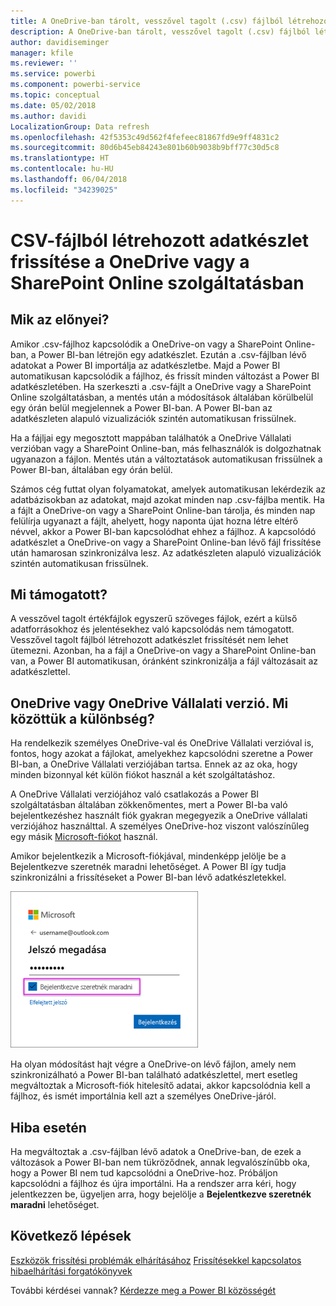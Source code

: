 ```yaml
---
title: A OneDrive-ban tárolt, vesszővel tagolt (.csv) fájlból létrehozott adatkészlet frissítése
description: A OneDrive-ban tárolt, vesszővel tagolt (.csv) fájlból létrehozott adatkészlet frissítése
author: davidiseminger
manager: kfile
ms.reviewer: ''
ms.service: powerbi
ms.component: powerbi-service
ms.topic: conceptual
ms.date: 05/02/2018
ms.author: davidi
LocalizationGroup: Data refresh
ms.openlocfilehash: 42f5353c49d562f4fefeec81867fd9e9ff4831c2
ms.sourcegitcommit: 80d6b45eb84243e801b60b9038b9bff77c30d5c8
ms.translationtype: HT
ms.contentlocale: hu-HU
ms.lasthandoff: 06/04/2018
ms.locfileid: "34239025"
---
```

# <a name="refresh-a-dataset-created-from-a-csv-file-on-onedrive-or-sharepoint-online"></a>CSV-fájlból létrehozott adatkészlet frissítése a OneDrive vagy a SharePoint Online szolgáltatásban
## <a name="what-are-the-advantages"></a>Mik az előnyei?
Amikor .csv-fájlhoz kapcsolódik a OneDrive-on vagy a SharePoint Online-ban, a Power BI-ban létrejön egy adatkészlet. Ezután a .csv-fájlban lévő adatokat a Power BI importálja az adatkészletbe. Majd a Power BI automatikusan kapcsolódik a fájlhoz, és frissít minden változást a Power BI adatkészletében. Ha szerkeszti a .csv-fájlt a OneDrive vagy a SharePoint Online szolgáltatásban, a mentés után a módosítások általában körülbelül egy órán belül megjelennek a Power BI-ban. A Power BI-ban az adatkészleten alapuló vizualizációk szintén automatikusan frissülnek.

Ha a fájljai egy megosztott mappában találhatók a OneDrive Vállalati verzióban vagy a SharePoint Online-ban, más felhasználók is dolgozhatnak ugyanazon a fájlon. Mentés után a változtatások automatikusan frissülnek a Power BI-ban, általában egy órán belül.

Számos cég futtat olyan folyamatokat, amelyek automatikusan lekérdezik az adatbázisokban az adatokat, majd azokat minden nap .csv-fájlba mentik. Ha a fájlt a OneDrive-on vagy a SharePoint Online-ban tárolja, és minden nap felülírja ugyanazt a fájlt, ahelyett, hogy naponta újat hozna létre eltérő névvel, akkor a Power BI-ban kapcsolódhat ehhez a fájlhoz. A kapcsolódó adatkészlet a OneDrive-on vagy a SharePoint Online-ban lévő fájl frissítése után hamarosan szinkronizálva lesz. Az adatkészleten alapuló vizualizációk szintén automatikusan frissülnek.

## <a name="whats-supported"></a>Mi támogatott?
A vesszővel tagolt értékfájlok egyszerű szöveges fájlok, ezért a külső adatforrásokhoz és jelentésekhez való kapcsolódás nem támogatott. Vesszővel tagolt fájlból létrehozott adatkészlet frissítését nem lehet ütemezni. Azonban, ha a fájl a OneDrive-on vagy a SharePoint Online-ban van, a Power BI automatikusan, óránként szinkronizálja a fájl változásait az adatkészlettel.

## <a name="onedrive-or-onedrive-for-business-whats-the-difference"></a>OneDrive vagy OneDrive Vállalati verzió. Mi közöttük a különbség?
Ha rendelkezik személyes OneDrive-val és OneDrive Vállalati verzióval is, fontos, hogy azokat a fájlokat, amelyekhez kapcsolódni szeretne a Power BI-ban, a OneDrive Vállalati verziójában tartsa. Ennek az az oka, hogy minden bizonnyal két külön fiókot használ a két szolgáltatáshoz.

A OneDrive Vállalati verziójához való csatlakozás a Power BI szolgáltatásban általában zökkenőmentes, mert a Power BI-ba való bejelentkezéshez használt fiók gyakran megegyezik a OneDrive vállalati verziójához használttal. A személyes OneDrive-hoz viszont valószínűleg egy másik [Microsoft-fiókot](http://www.microsoft.com/account/default.aspx) használ.

Amikor bejelentkezik a Microsoft-fiókjával, mindenképp jelölje be a Bejelentkezve szeretnék maradni lehetőséget. A Power BI így tudja szinkronizálni a frissítéseket a Power BI-ban lévő adatkészletekkel.

![](media/refresh-csv-file-onedrive/refresh_signin_keepmesignedin.png)

Ha olyan módosítást hajt végre a OneDrive-on lévő fájlon, amely nem szinkronizálható a Power BI-ban található adatkészlettel, mert esetleg megváltoztak a Microsoft-fiók hitelesítő adatai, akkor kapcsolódnia kell a fájlhoz, és ismét importálnia kell azt a személyes OneDrive-járól.

## <a name="when-things-go-wrong"></a>Hiba esetén
Ha megváltoztak a .csv-fájlban lévő adatok a OneDrive-ban, de ezek a változások a Power BI-ban nem tükröződnek, annak legvalószínűbb oka, hogy a Power BI nem tud kapcsolódni a OneDrive-hoz. Próbáljon kapcsolódni a fájlhoz és újra importálni. Ha a rendszer arra kéri, hogy jelentkezzen be, ügyeljen arra, hogy bejelölje a **Bejelentkezve szeretnék maradni** lehetőséget.

## <a name="next-steps"></a>Következő lépések
[Eszközök frissítési problémák elhárításához](service-gateway-onprem-tshoot.md)
[Frissítésekkel kapcsolatos hibaelhárítási forgatókönyvek](refresh-troubleshooting-refresh-scenarios.md)

További kérdései vannak? [Kérdezze meg a Power BI közösségét](https://community.powerbi.com/)

